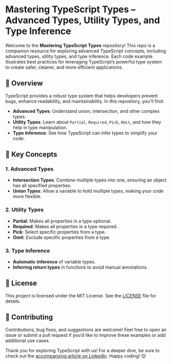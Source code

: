 # Mastering TypeScript Types – Advanced Types, Utility Types, and Type Inference

Welcome to the **Mastering TypeScript Types** repository! This repo is a companion resource for exploring advanced TypeScript concepts, including advanced types, utility types, and type inference. Each code example illustrates best practices for leveraging TypeScript’s powerful type system to create safer, cleaner, and more efficient applications.

## 📖 Overview

TypeScript provides a robust type system that helps developers prevent bugs, enhance readability, and maintainability. In this repository, you'll find:

- **Advanced Types**: Understand union, intersection, and other complex types.
- **Utility Types**: Learn about `Partial`, `Required`, `Pick`, `Omit`, and how they help in type manipulation.
- **Type Inference**: See how TypeScript can infer types to simplify your code.

## 🔑 Key Concepts

### 1. Advanced Types

- **Intersection Types**: Combine multiple types into one, ensuring an object has all specified properties.
- **Union Types**: Allow a variable to hold multiple types, making your code more flexible.

### 2. Utility Types

- **Partial**: Makes all properties in a type optional.
- **Required**: Makes all properties in a type required.
- **Pick**: Select specific properties from a type.
- **Omit**: Exclude specific properties from a type.

### 3. Type Inference

- **Automatic inference** of variable types.
- **Inferring return types** in functions to avoid manual annotations.

## 📝 License

This project is licensed under the MIT License. See the [LICENSE](https://github.com/iequalsone/Mastering-TypeScript-Types-Advanced-Types-Utility-Types-and-Type-Inference/blob/main/LICENSE) file for details.

## 💬 Contributing

Contributions, bug fixes, and suggestions are welcome! Feel free to open an issue or submit a pull request if you’d like to improve these examples or add additional use cases.

Thank you for exploring TypeScript with us! For a deeper dive, be sure to check out the [accompanying article on LinkedIn](https://www.linkedin.com/pulse/mastering-typescript-types-advanced-utility-type-inference-jon-howard-wfpfe/). Happy coding! 😊

